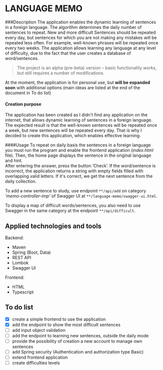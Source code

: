 # LANGUAGE MEMO

###Description
The application enables the dynamic learning of sentences in a foreign language.
The algorithm determines the daily number of sentences to repeat. 
New and more difficult Sentences should be repeated every day, 
but sentences for which you are not making any mistakes will be repeated less often. 
For example, well-known phrases will be repeated once every two weeks. 
The application allows learning any language at any level of difficulty, 
due to the fact that the user creates a database of word/sentences.

>The project is an alpha (pre-beta) version – basic functionality works, but still requires a number of modifications.

At the moment, the application is for personal use, but **will be expanded soon** 
with additional options (main ideas are listed at the end of the document in To do list)

#### Creation purpose
The application has been created as I didn't find any application on the internet, 
that allows dynamic learning of sentences in a foreign language. 
The expected result is that the well-known sentences will be repeated once a week, 
but new sentences will be repeated every day. That is why  I decided to create this application, 
which enables effective learning.

####Usage
To repeat on daily basis the sentences in a foreign language you must run the program 
and enable the frontend application (*index.html* file). Then, 
the home page displays the sentence in the original language and hint.  
After entering the answer, press the button ‘Check’. If the word/sentence is incorrect, 
the application returns a string with empty fields filled with overlapping valid letters. 
If it's correct, we get the next sentence from the daily collection.

To add a new sentence to study, use endpoint `**/api/add` on category 
*'memo-controller-imp'* of Swagger UI at `**/language-memo/swagger-ui.html`.

To display a map of difficult words/sentences, you also need to use Swagger in the 
same category at the endpoint `**/api/difficult`.


## Applied technologies and tools
Backend:
- Maven
- Spring (Boot, Data)
- REST API
- Lombok 
- Swagger UI 

Frontend:
- HTML
- Typescript



## To do list
- [x] create a simple frontend to use the application
- [x] add the endpoint to show the most difficult sentences
- [ ] add input object validation
- [ ] add the endpoint to learning new sentences, outside the daily mode
- [ ] provide the possibility of creation a new account to manage own sentences
- [ ] add Spring security (Authentication and authorization type Basic)
- [ ] extend frontend application
- [ ] create difficulties levels
